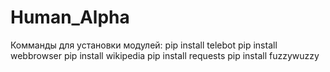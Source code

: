 # Human_Alpha
Комманды для установки модулей:
pip install telebot
pip install webbrowser
pip install wikipedia
pip install requests
pip install fuzzywuzzy
